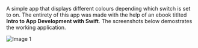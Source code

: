 A simple app that displays different colours depending which switch is set to on. The entirety of this app was made with the help of an ebook titlted __Intro to App Development with Swift__. The screenshots below demostrates the working application.

![Image 1](https://user-images.githubusercontent.com/64978825/84598277-82ef4100-ae61-11ea-9e57-cd97b41e628d.png)
